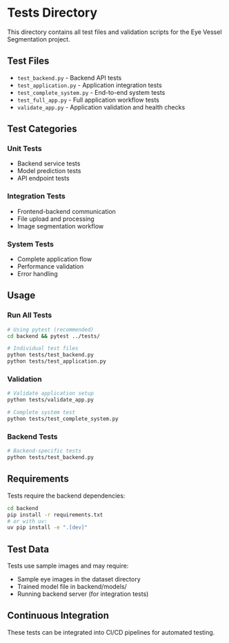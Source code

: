 # Tests Directory

This directory contains all test files and validation scripts for the Eye Vessel Segmentation project.

## Test Files

- `test_backend.py` - Backend API tests
- `test_application.py` - Application integration tests
- `test_complete_system.py` - End-to-end system tests
- `test_full_app.py` - Full application workflow tests
- `validate_app.py` - Application validation and health checks

## Test Categories

### Unit Tests
- Backend service tests
- Model prediction tests
- API endpoint tests

### Integration Tests
- Frontend-backend communication
- File upload and processing
- Image segmentation workflow

### System Tests
- Complete application flow
- Performance validation
- Error handling

## Usage

### Run All Tests
```bash
# Using pytest (recommended)
cd backend && pytest ../tests/

# Individual test files
python tests/test_backend.py
python tests/test_application.py
```

### Validation
```bash
# Validate application setup
python tests/validate_app.py

# Complete system test
python tests/test_complete_system.py
```

### Backend Tests
```bash
# Backend-specific tests
python tests/test_backend.py
```

## Requirements

Tests require the backend dependencies:
```bash
cd backend
pip install -r requirements.txt
# or with uv:
uv pip install -e ".[dev]"
```

## Test Data

Tests use sample images and may require:
- Sample eye images in the dataset directory
- Trained model file in backend/models/
- Running backend server (for integration tests)

## Continuous Integration

These tests can be integrated into CI/CD pipelines for automated testing.